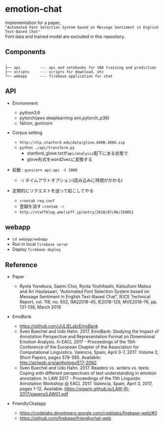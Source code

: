 # emotion-chat

Implementation for a paper,  
`"Automated Font Selection System based on Message Sentiment in English Text-Based Chat"`  
Font data and trained model are excluded in this repository.

## Components
```
.  
├── api         --- api and notebooks for VAD training and prediction  
├── scripts     --- scripts for download, etc  
└── webapp      --- firebase application for chat  
```

## API

- Environment
  - python3.6
  - pytorch(aws deeplearning ami,pytorch_p36)
  - falcon, gunicorn

- Corpus setting
	- `http://nlp.stanford.edu/data/glove.840B.300d.zip`
  - `python ./api/transform.py`
    - stanford_glove.txtが`api/analysis`配下にある状態で
    - glove形式をword2vecに変換する

- 起動 : `gunicorn api:api -t 1000`
	- `-t` タイムアウトオプション(読み込みに時間がかかる) 

- 定期的にリクエストを送って起こしてやる
	- `crontab req.conf`
	- 登録を消す `crontab -r`
	- `http://staffblog.amelieff.jp/entry/2018/07/06/150851`


## webapp

- `cd webapp/webapp`  
- Run in local `firebase serve`  
- Deploy `firebase deploy`

## Reference

- Paper
	- Ryota Yonekura, Saemi Choi, Ryota Yoshihashi, Katsufumi Matsui and Ari Hautasaari, “Automated Font Selection System based on Message Sentiment in English Text-Based Chat”, IEICE Technical Report, vol. 118, no. 502, IMQ2018-45, IE2018-129, MVE2018-76, pp. 131-136, March 2019

- EmoBank
	- https://github.com/JULIELab/EmoBank
	- Sven Buechel and Udo Hahn. 2017. EmoBank: Studying the Impact of Annotation Perspective and Representation Format on Dimensional Emotion Analysis. In EACL 2017 - Proceedings of the 15th Conference of the European Chapter of the Association for Computational Linguistics. Valencia, Spain, April 3-7, 2017. Volume 2, Short Papers, pages 578-585. Available: http://aclweb.org/anthology/E17-2092
	- Sven Buechel and Udo Hahn. 2017. Readers vs. writers vs. texts: Coping with different perspectives of text understanding in emotion annotation. In LAW 2017 - Proceedings of the 11th Linguistic Annotation Workshop @ EACL 2017. Valencia, Spain, April 3, 2017, pages 1-12. Available: https://sigann.github.io/LAW-XI-2017/papers/LAW01.pdf

- FriendlyChatapp
	- https://codelabs.developers.google.com/codelabs/firebase-web/#0
	- https://github.com/firebase/friendlychat-web